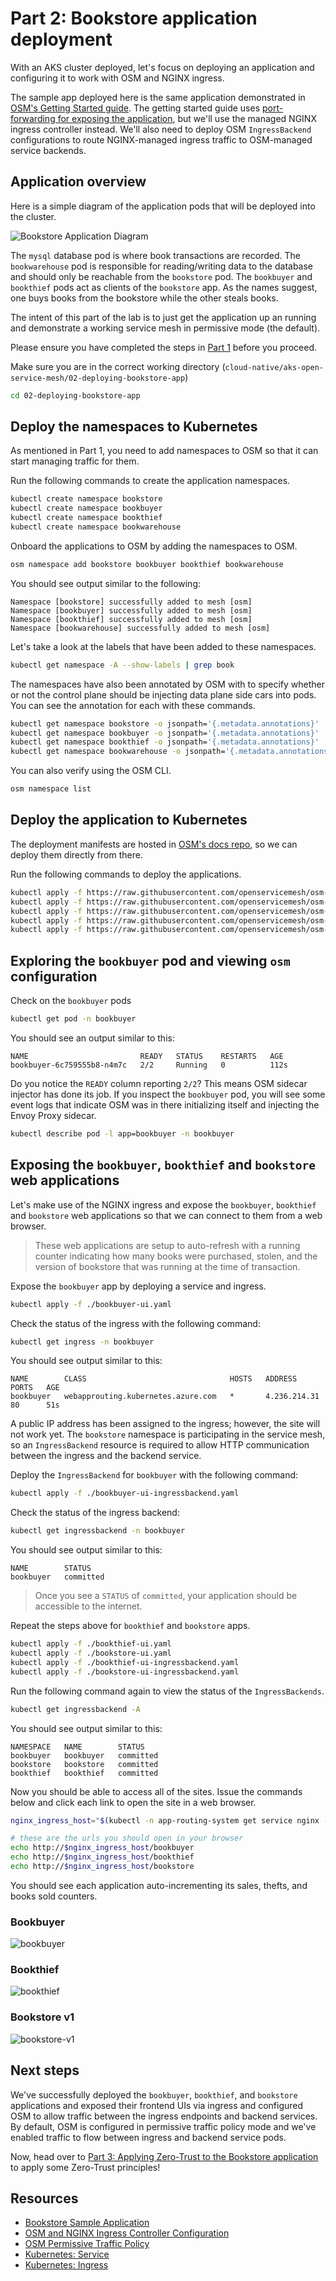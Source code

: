 # Part 2: Bookstore application deployment

With an AKS cluster deployed, let's focus on deploying an application and configuring it to work with OSM and NGINX ingress.

The sample app deployed here is the same application demonstrated in [OSM's Getting Started guide](https://release-v1-2.docs.openservicemesh.io/docs/getting_started/install_apps/). The getting started guide uses [port-forwarding for exposing the application](https://release-v1-2.docs.openservicemesh.io/docs/getting_started/install_apps/#view-the-application-uis), but we'll use the managed NGINX ingress controller instead. We'll also need to deploy OSM `IngressBackend` configurations to route NGINX-managed ingress traffic to OSM-managed service backends.

## Application overview

Here is a simple diagram of the application pods that will be deployed into the cluster.

![Bookstore Application Diagram](./bookstore_app.png)

The `mysql` database pod is where book transactions are recorded. The `bookwarehouse` pod is responsible for reading/writing data to the database and should only be reachable from the `bookstore` pod. The `bookbuyer` and `bookthief` pods act as clients of the `bookstore` app. As the names suggest, one buys books from the bookstore while the other steals books.

The intent of this part of the lab is to just get the application up an running and demonstrate a working service mesh in permissive mode (the default).

Please ensure you have completed the steps in [Part 1](../README.md) before you proceed.

Make sure you are in the correct working directory (`cloud-native/aks-open-service-mesh/02-deploying-bookstore-app`)

```bash
cd 02-deploying-bookstore-app
```

## Deploy the namespaces to Kubernetes

As mentioned in Part 1, you need to add namespaces to OSM so that it can start managing traffic for them.

Run the following commands to create the application namespaces.

```bash
kubectl create namespace bookstore
kubectl create namespace bookbuyer
kubectl create namespace bookthief
kubectl create namespace bookwarehouse
```

Onboard the applications to OSM by adding the namespaces to OSM.

```bash
osm namespace add bookstore bookbuyer bookthief bookwarehouse
```

You should see output similar to the following:

```text
Namespace [bookstore] successfully added to mesh [osm]
Namespace [bookbuyer] successfully added to mesh [osm]
Namespace [bookthief] successfully added to mesh [osm]
Namespace [bookwarehouse] successfully added to mesh [osm]
```

Let's take a look at the labels that have been added to these namespaces.

```bash
kubectl get namespace -A --show-labels | grep book
```

The namespaces have also been annotated by OSM with to specify whether or not the control plane should be injecting data plane side cars into pods. You can see the annotation for each with these commands.

```bash
kubectl get namespace bookstore -o jsonpath='{.metadata.annotations}'
kubectl get namespace bookbuyer -o jsonpath='{.metadata.annotations}'
kubectl get namespace bookthief -o jsonpath='{.metadata.annotations}'
kubectl get namespace bookwarehouse -o jsonpath='{.metadata.annotations}'
```

You can also verify using the OSM CLI.

```bash
osm namespace list
```

## Deploy the application to Kubernetes

The deployment manifests are hosted in [OSM's docs repo](https://github.com/openservicemesh/osm-docs/tree/main/manifests/apps), so we can deploy them directly from there.

Run the following commands to deploy the applications.

```bash
kubectl apply -f https://raw.githubusercontent.com/openservicemesh/osm-docs/release-v1.2/manifests/apps/bookbuyer.yaml
kubectl apply -f https://raw.githubusercontent.com/openservicemesh/osm-docs/release-v1.2/manifests/apps/bookthief.yaml
kubectl apply -f https://raw.githubusercontent.com/openservicemesh/osm-docs/release-v1.2/manifests/apps/bookstore.yaml
kubectl apply -f https://raw.githubusercontent.com/openservicemesh/osm-docs/release-v1.2/manifests/apps/bookwarehouse.yaml
kubectl apply -f https://raw.githubusercontent.com/openservicemesh/osm-docs/release-v1.2/manifests/apps/mysql.yaml
```

## Exploring the `bookbuyer` pod and viewing `osm` configuration

Check on the `bookbuyer` pods

```bash
kubectl get pod -n bookbuyer
```

You should see an output similar to this:

```text
NAME                         READY   STATUS    RESTARTS   AGE
bookbuyer-6c759555b8-n4m7c   2/2     Running   0          112s
```

Do you notice the `READY` column reporting `2/2`? This means OSM sidecar injector has done its job. If you inspect the `bookbuyer` pod, you will see some event logs that indicate OSM was in there initializing itself and injecting the Envoy Proxy sidecar.

```bash
kubectl describe pod -l app=bookbuyer -n bookbuyer
```

## Exposing the `bookbuyer`, `bookthief` and `bookstore` web applications

Let's make use of the NGINX ingress and expose the `bookbuyer`, `bookthief` and `bookstore` web applications so that we can connect to them from a web browser.

> These web applications are setup to auto-refresh with a running counter indicating how many books were purchased, stolen, and the version of bookstore that was running at the time of transaction.

Expose the `bookbuyer` app by deploying a service and ingress.

```bash
kubectl apply -f ./bookbuyer-ui.yaml
```

Check the status of the ingress with the following command:

```bash
kubectl get ingress -n bookbuyer
```

You should see output similar to this:

```text
NAME        CLASS                                HOSTS   ADDRESS        PORTS   AGE
bookbuyer   webapprouting.kubernetes.azure.com   *       4.236.214.31   80      51s
```

A public IP address has been assigned to the ingress; however, the site will not work yet. The `bookstore` namespace is participating in the service mesh, so an `IngressBackend` resource is required to allow HTTP communication between the ingress and the backend service.

Deploy the `IngressBackend` for `bookbuyer` with the following command:

```bash
kubectl apply -f ./bookbuyer-ui-ingressbackend.yaml
```

Check the status of the ingress backend:

```bash
kubectl get ingressbackend -n bookbuyer
```

You should see output similar to this:

```text
NAME        STATUS
bookbuyer   committed
```

> Once you see a `STATUS` of `committed`, your application should be accessible to the internet.

Repeat the steps above for `bookthief` and `bookstore` apps.

```bash
kubectl apply -f ./bookthief-ui.yaml
kubectl apply -f ./bookstore-ui.yaml
kubectl apply -f ./bookthief-ui-ingressbackend.yaml
kubectl apply -f ./bookstore-ui-ingressbackend.yaml
```

Run the following command again to view the status of the `IngressBackends`.

```bash
kubectl get ingressbackend -A
```

You should see output similar to this:

```text
NAMESPACE   NAME        STATUS
bookbuyer   bookbuyer   committed
bookstore   bookstore   committed
bookthief   bookthief   committed
```

Now you should be able to access all of the sites. Issue the commands below and click each link to open the site in a web browser.

```bash
nginx_ingress_host="$(kubectl -n app-routing-system get service nginx -o jsonpath='{.status.loadBalancer.ingress[0].ip}')"

# these are the urls you should open in your browser
echo http://$nginx_ingress_host/bookbuyer
echo http://$nginx_ingress_host/bookthief
echo http://$nginx_ingress_host/bookstore
```

You should see each application auto-incrementing its sales, thefts, and books sold counters.

### Bookbuyer

![bookbuyer](./bookbuyer.png)

### Bookthief

![bookthief](./bookthief.png)

### Bookstore v1

![bookstore-v1](./bookstore-v1.png)

## Next steps

We've successfully deployed the `bookbuyer`, `bookthief`, and `bookstore` applications and exposed their frontend UIs via ingress and configured OSM to allow traffic between the ingress endpoints and backend services. By default, OSM is configured in permissive traffic policy mode and we've enabled traffic to flow between ingress and backend service pods.

Now, head over to [Part 3: Applying Zero-Trust to the Bookstore application](../03-applying-zero-trust/README.md) to apply some Zero-Trust principles!

## Resources

* [Bookstore Sample Application][osm_bookstore_sample]
* [OSM and NGINX Ingress Controller Configuration][osm_nginx_ing]
* [OSM Permissive Traffic Policy][osm_permissive_traffic_policy]
* [Kubernetes: Service][k8s_svc]
* [Kubernetes: Ingress][k8s_ing]

<!-- RESOURCE_URLS -->
[osm_bookstore_sample]:https://release-v1-2.docs.openservicemesh.io/docs/getting_started/install_apps/
[osm_nginx_ing]:https://release-v1-2.docs.openservicemesh.io/docs/demos/ingress_k8s_nginx/
[osm_permissive_traffic_policy]:https://release-v1-2.docs.openservicemesh.io/docs/guides/traffic_management/permissive_mode/
[k8s_svc]:https://kubernetes.io/docs/concepts/services-networking/service/
[k8s_ing]:https://kubernetes.io/docs/concepts/services-networking/ingress/
